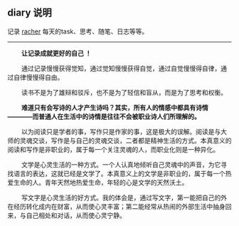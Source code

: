 ## diary 说明

记录 [racher](resume.md) 每天的task、思考、随笔、日志等等。

*** 
&nbsp;&nbsp;&nbsp;&nbsp;&nbsp;&nbsp;&nbsp;&nbsp;**让记录成就更好的自己 ！**

&nbsp;&nbsp;&nbsp;&nbsp;&nbsp;&nbsp;&nbsp;&nbsp;通过记录慢慢获得觉知，通过觉知慢慢获得自觉，通过自觉慢慢得自律，通过自律慢慢得自由。


&nbsp;&nbsp;&nbsp;&nbsp;&nbsp;&nbsp;&nbsp;&nbsp;读书不是为了雄辩和驳斥，也不是为了轻信和盲从，而是为了思考和权衡。

&nbsp;&nbsp;&nbsp;&nbsp;&nbsp;&nbsp;&nbsp;&nbsp;**难道只有会写诗的人才产生诗吗？其实，所有人的情感中都具有诗情————而普通人在生活中的诗情是往往不会被职业诗人们所理解的。**

&nbsp;&nbsp;&nbsp;&nbsp;&nbsp;&nbsp;&nbsp;&nbsp;以为阅读只是学者的事，写作只是作家的事，这是极大的误解。阅读是与大师的灵魂交谈，写作是与自己的灵魂交谈，二者都是精神生活的方式。本真意义的阅读和写作是非职业的，属于每一个关注灵魂的人，而职业化则是一种异化。

&nbsp;&nbsp;&nbsp;&nbsp;&nbsp;&nbsp;&nbsp;&nbsp;文学是心灵生活的一种方式。一个人认真地倾听自己灵魂中的声音，为它寻找语言的表达，这就已经是文学了。本真意义上的文学是非职业的，属于每一个热爱生命的人。青年天然地热爱生命，年轻的心是文学的天然沃土。

&nbsp;&nbsp;&nbsp;&nbsp;&nbsp;&nbsp;&nbsp;&nbsp;写文字是心灵生活的好方式。我的体会是，通过写文字，第一能把自己的外在经历转化成内在财富，从而使心灵丰富；第二能经常从热闹的外部生活中抽身回来，与自己相处和对话，从而使心灵宁静。


